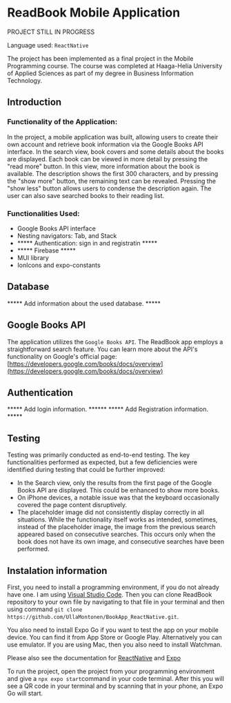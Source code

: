 # ReadBook Mobile Application

PROJECT STILL IN PROGRESS

Language used: `ReactNative`

The project has been implemented as a final project in the Mobile Programming course. The course was completed at Haaga-Helia University of Applied Sciences as part of my degree in Business Information Technology.

## Introduction

### Functionality of the Application:
In the project, a mobile application was built, allowing users to create their own account and retrieve book information via the Google Books API interface. In the search view, book covers and some details about the books are displayed. Each book can be viewed in more detail by pressing the "read more" button. In this view, more information about the book is available. The description shows the first 300 characters, and by pressing the "show more" button, the remaining text can be revealed. Pressing the "show less" button allows users to condense the description again. The user can also save searched books to their reading list.

### Functionalities Used:
- Google Books API interface
- Nesting navigators: Tab, and Stack
- ***** Authentication: sign in and registratin *****
- ***** Firebase *****
- MUI library
- IonIcons and expo-constants


## Database
***** Add information about the used database. *****


## Google Books API
The application utilizes the `Google Books API`. The ReadBook app employs a straightforward search feature. You can learn more about the API's functionality on Google's official page: [https://developers.google.com/books/docs/overview](https://developers.google.com/books/docs/overview)

## Authentication

***** Add login information. ******
***** Add Registration information. *****

## Testing
Testing was primarily conducted as end-to-end testing. The key functionalities performed as expected, but a few deficiencies were identified during testing that could be further improved:
* In the Search view, only the results from the first page of the Google Books API are displayed. This could be enhanced to show more books.
* On iPhone devices, a notable issue was that the keyboard occasionally covered the page content disruptively.
* The placeholder image did not consistently display correctly in all situations. While the functionality itself works as intended, sometimes, instead of the placeholder image, the image from the previous search appeared based on consecutive searches. This occurs only when the book does not have its own image, and consecutive searches have been performed.

## Instalation information
First, you need to install a programming environment, if you do not already have one. I am using [Visual Studio Code](https://code.visualstudio.com/). Then you can clone ReadBook repository to your own file by navigating to that file in your terminal and then using command `git clone https://github.com/UllaMontonen/BookApp_ReactNative.git`.

You also need to install Expo Go if you want to test the app on your mobile device. You can find it from App Store or Google Play. Alternatively you can use emulator. If you are using Mac, then you also need to install Watchman. 

Please also see the documentation for [ReactNative](https://reactnative.dev) and [Expo](https://docs.expo.dev/get-started/installation/)

To run the project, open the project from your programming environment and give a `npx expo start`command in your code terminal. After this you will see a QR code in your terminal and by scanning that in your phone, an Expo Go will start.
